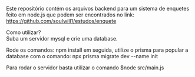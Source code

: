 Este repositório contém os arquivos backend para um sistema de enquetes feito em node.js que podem ser encontrados no link: https://github.com/soulwill1/estudos/enquete

Como utilizar?<br/>
Suba um servidor mysql e crie uma database.

Rode os comandos: npm install em seguida, utilize o prisma para popular a database com o comando: npx prisma migrate dev --name init

Para rodar o servidor basta utilizar o comando $node src/main.js
